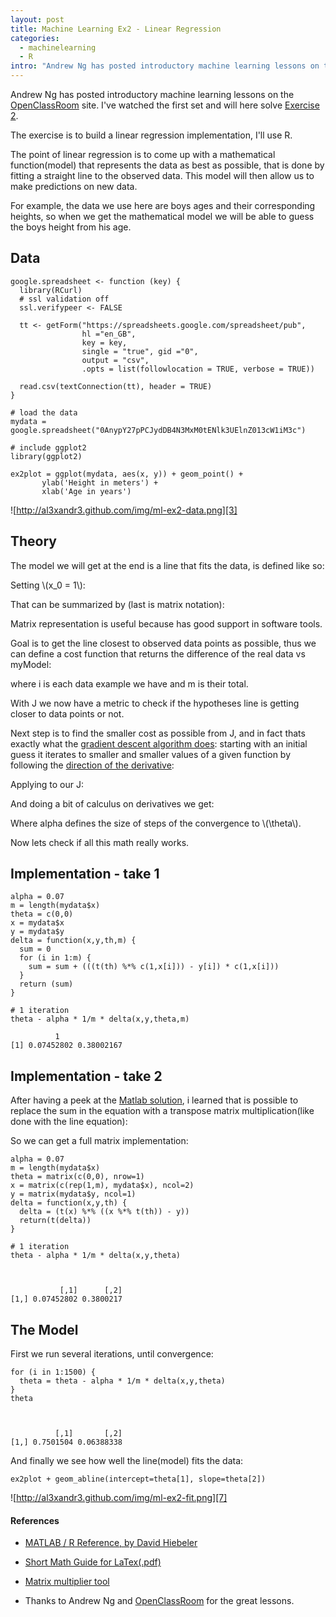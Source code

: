 ```yaml
--- 
layout: post
title: Machine Learning Ex2 - Linear Regression
categories: 
  - machinelearning
  - R
intro: "Andrew Ng has posted introductory machine learning lessons on the <a href='http://openclassroom.stanford.edu/MainFolder/CoursePage.php?course=MachineLearning'>OpenClassRoom</a> site. I've watched the first set and will here solve <a href='http://openclassroom.stanford.edu/MainFolder/DocumentPage.php?course=MachineLearning&amp;doc=exercises/ex2/ex2.html'>Exercise 2</a>.<img src='http://al3xandr3.github.com/img/ml-ex2-fit.png' alt='ml-ex2-fit.png' />"
---
```


<script type="text/javascript" src="http://www.mathjax.org/mathjax/MathJax.js">
    MathJax.Hub.Config({
            jax: ["input/TeX", "output/HTML-CSS"],
        extensions: ["tex2jax.js","TeX/AMSmath.js","TeX/AMSsymbols.js",
                     "TeX/noUndefined.js"],
        tex2jax: {
            inlineMath: [ ["\\(","\\)"] ],
            displayMath: [ ['$$','$$'], ["\\[","\\]"], ["\\begin{displaymath}","\\end{displaymath}"] ],
            skipTags: ["script","noscript","style","textarea","pre","code"],
            ignoreClass: "tex2jax_ignore",
            processEscapes: false,
            processEnvironments: true,
            preview: "TeX"
        },
        showProcessingMessages: true,
        displayAlign: "left",
        displayIndent: "2em",
 
        "HTML-CSS": {
             scale: 100,
             availableFonts: ["STIX","TeX"],
             preferredFont: "TeX",
             webFont: "TeX",
             imageFont: "TeX",
             showMathMenu: true,
        },
        MMLorHTML: {
             prefer: {
                 MSIE:    "MML",
                 Firefox: "MML",
                 Opera:   "HTML",
                 other:   "HTML"
             }
        }
    });
</script>


Andrew Ng has posted introductory machine learning lessons on the
[OpenClassRoom][1] site. I've watched the first set and will here solve
[Exercise 2][2].

The exercise is to build a linear regression implementation, I'll use R.

The point of linear regression is to come up with a mathematical
function(model) that represents the data as best as possible, that is done by
fitting a straight line to the observed data. This model will then allow us to
make predictions on new data.

For example, the data we use here are boys ages and their corresponding
heights, so when we get the mathematical model we will be able to guess the
boys height from his age.

## Data

    
    google.spreadsheet <- function (key) {
      library(RCurl)
      # ssl validation off
      ssl.verifypeer <- FALSE
    
      tt <- getForm("https://spreadsheets.google.com/spreadsheet/pub", 
                    hl ="en_GB",
                    key = key, 
                    single = "true", gid ="0", 
                    output = "csv", 
                    .opts = list(followlocation = TRUE, verbose = TRUE)) 
    
      read.csv(textConnection(tt), header = TRUE)
    }
    
    # load the data
    mydata = google.spreadsheet("0AnypY27pPCJydDB4N3MxM0tENlk3UElnZ013cW1iM3c")
    
    # include ggplot2
    library(ggplot2)
    
    ex2plot = ggplot(mydata, aes(x, y)) + geom_point() + 
           ylab('Height in meters') +
           xlab('Age in years')
    

![http://al3xandr3.github.com/img/ml-ex2-data.png][3]

## Theory

The model we will get at the end is a line that fits the data, is defined like
so:

Setting \\(x_0 = 1\\):

<script type="math/tex; mode=display">
h_\theta(x) = \theta_0 x_0 + \theta_1 x_1 + \theta_2 x_2 + ...
</script>

That can be summarized by (last is matrix notation):

<script type="math/tex; mode=display">
h_\theta(x) = \sum_{i=0}^n \theta_i x_i = \theta^T x
</script>

Matrix representation is useful because has good support in software tools.

Goal is to get the line closest to observed data points as possible, thus we
can define a cost function that returns the difference of the real data vs
myModel:

<script type="math/tex; mode=display">
J(\theta) = \frac{1}{2m} \sum_{i=1}^m (h_\theta(x^{(i)}) - y^{(i)})^2
</script>

where i is each data example we have and m is their total.

With J we now have a metric to check if the hypotheses line is getting closer
to data points or not.

Next step is to find the smaller cost as possible from J, and in fact thats
exactly what the [gradient descent algorithm does][4]: starting with an
initial guess it iterates to smaller and smaller values of a given function by
following the [direction of the derivative][5]:

<script type="math/tex; mode=display">
x_i := x_{i-1} - \epsilon f^' (x_{i-1})
</script>

Applying to our J:

<script type="math/tex; mode=display">
\theta_j := \theta_j - \alpha \frac{\delta}{\delta \theta_j} J(\theta)
</script>

And doing a bit of calculus on derivatives we get:

<script type="math/tex; mode=display">
\theta_j := \theta_j - \alpha \frac{1}{m} \sum_{i=1}^m (h_\theta(x^{(i)}) - y^{(i)}) x^{(i)}
</script>

Where alpha defines the size of steps of the convergence to \\(\\theta\\).

Now lets check if all this math really works.

## Implementation - take 1

    
    alpha = 0.07
    m = length(mydata$x)
    theta = c(0,0)
    x = mydata$x
    y = mydata$y 
    delta = function(x,y,th,m) {
      sum = 0
      for (i in 1:m) {
        sum = sum + (((t(th) %*% c(1,x[i])) - y[i]) * c(1,x[i]))
      }
      return (sum)
    }
    
    # 1 iteration
    theta - alpha * 1/m * delta(x,y,theta,m)
           
              1
    [1] 0.07452802 0.38002167
    

## Implementation - take 2

After having a peek at the [Matlab solution][6], i learned that is possible to
replace the sum in the equation with a transpose matrix multiplication(like
done with the line equation):


<script type="math/tex; mode=display">
\theta := \theta - \alpha \frac{1}{m} x^T (x\theta^T - y)
</script>


So we can get a full matrix implementation:

    
    alpha = 0.07
    m = length(mydata$x)
    theta = matrix(c(0,0), nrow=1)
    x = matrix(c(rep(1,m), mydata$x), ncol=2)
    y = matrix(mydata$y, ncol=1)
    delta = function(x,y,th) {
      delta = (t(x) %*% ((x %*% t(th)) - y))
      return(t(delta))
    }
    
    # 1 iteration
    theta - alpha * 1/m * delta(x,y,theta)
    
    
    
               [,1]      [,2]
    [1,] 0.07452802 0.3800217
    

## The Model

First we run several iterations, until convergence:

    
    for (i in 1:1500) {
      theta = theta - alpha * 1/m * delta(x,y,theta)
    }
    theta
    
    
    
              [,1]       [,2]
    [1,] 0.7501504 0.06388338
    

And finally we see how well the line(model) fits the data:

    
    ex2plot + geom_abline(intercept=theta[1], slope=theta[2])
    

![http://al3xandr3.github.com/img/ml-ex2-fit.png][7]

#### References

- [MATLAB / R Reference, by David Hiebeler][8]
- [Short Math Guide for LaTex(.pdf)][9]
- [Matrix multiplier tool][10]
- Thanks to Andrew Ng and [OpenClassRoom][11] for the great lessons. 

   [1]: http://openclassroom.stanford.edu/MainFolder/CoursePage.php?course=MachineLearning
   [2]: http://openclassroom.stanford.edu/MainFolder/DocumentPage.php?course=MachineLearning&doc=exercises/ex2/ex2.html
   [3]: http://al3xandr3.github.com/img/ml-ex2-data.png
   [4]: http://mathworld.wolfram.com/MethodofSteepestDescent.html
   [5]: http://www.wolframalpha.com/input/?i=Plot[{x^2,+2+x},+{x,+0,+2.2}]
   [6]: http://openclassroom.stanford.edu/MainFolder/courses/MachineLearning/exercises/ex2materials/ex2.m
   [7]: http://al3xandr3.github.com/img/ml-ex2-fit.png
   [8]: http://www.math.umaine.edu/~hiebeler/comp/matlabR.html
   [9]: ftp://ftp.ams.org/pub/tex/doc/amsmath/short-math-guide.pdf
   [10]: http://wims.unice.fr/wims/en_tool~linear~matmult.en.html
   [11]: http://openclassroom.stanford.edu/MainFolder/HomePage.php

